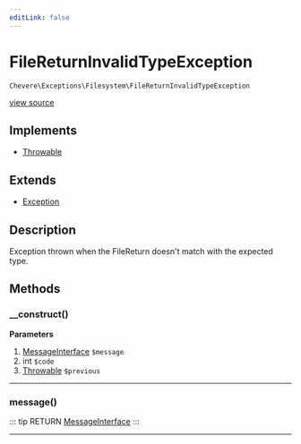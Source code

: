 ```yaml
---
editLink: false
---
```


# FileReturnInvalidTypeException

`Chevere\Exceptions\Filesystem\FileReturnInvalidTypeException`

[view source](https://github.com/chevere/chevere/blob/master/exceptions/Filesystem/FileReturnInvalidTypeException.php)

## Implements

- [Throwable](https://www.php.net/manual/class.throwable)

## Extends

- [Exception](../Core/Exception.md)

## Description

Exception thrown when the FileReturn doesn't match with the expected type.

## Methods

### __construct()

**Parameters**

1. [MessageInterface](../../Interfaces/Message/MessageInterface.md) `$message`
2. int `$code`
3. [Throwable](https://www.php.net/manual/class.throwable) `$previous`

---

### message()

::: tip RETURN
[MessageInterface](../../Interfaces/Message/MessageInterface.md)
:::

---

